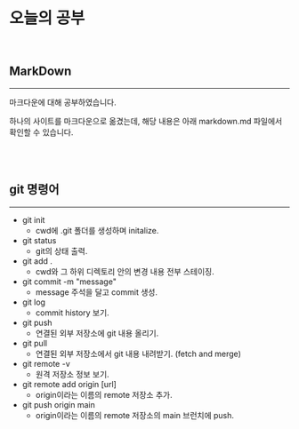 # 오늘의 공부

<br/>

## MarkDown
---

마크다운에 대해 공부하였습니다.

하나의 사이트를 마크다운으로 옮겼는데, 해당 내용은 아래 markdown.md 파일에서 확인할 수 있습니다.

<br/>
<br/>

## git 명령어
---

* git init
  * cwd에 .git 폴더를 생성하며 initalize.
* git status
  * git의 상태 출력.
* git add .
  * cwd와 그 하위 디렉토리 안의 변경 내용 전부 스테이징.
* git commit -m "message"
  * message 주석을 달고 commit 생성.
* git log
  * commit history 보기.
* git push
  * 연결된 외부 저장소에 git 내용 올리기.
* git pull
  * 연결된 외부 저장소에서 git 내용 내려받기. (fetch and merge)
* git remote -v
  * 원격 저장소 정보 보기.
* git remote add origin [url]
  * origin이라는 이름의 remote 저장소 추가.
* git push origin main
  * origin이라는 이름의 remote 저장소의 main 브런치에 push.